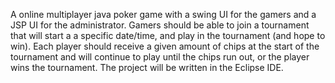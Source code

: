 A online multiplayer java poker game with a swing UI for the gamers and a JSP UI for the administrator.
Gamers should be able to join a tournament that will start a a specific date/time, and play in the tournament (and hope to win).
Each player should receive a given amount of chips at the start of the tournament and will continue to play until the chips run out, or the player wins the tournament.
The project will be written in the Eclipse IDE.